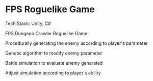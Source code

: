 # FPS Roguelike Game

Tech Stack: Unity, C#

FPS Dungeon Crawler Roguelike Game

Procedurally generating the enemy according to player's parameter

Genetic algorithm to modify enemy parameter

Battle simulation to evaluate enemy generated

Adjust simulation according to player's ability
